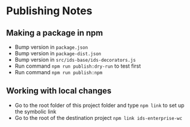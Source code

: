 # Publishing Notes

## Making a package in npm

- Bump version in `package.json`
- Bump version in `package-dist.json`
- Bump version in `src/ids-base/ids-decorators.js`
- Run command `npm run publish:dry-run` to test first
- Run command `npm run publish:npm`

## Working with local changes

- Go to the root folder of this project  folder and type `npm link` to set up the symbolic link
- Go to the root of the destination project `npm link ids-enterprise-wc`
